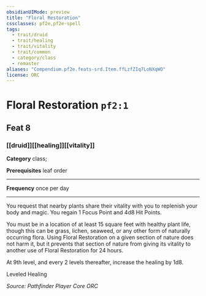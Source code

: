 ```yaml
---
obsidianUIMode: preview
title: "Floral Restoration"
cssclasses: pf2e,pf2e-spell
tags:
  - trait/druid
  - trait/healing
  - trait/vitality
  - trait/common
  - category/class
  - remaster
aliases: "Compendium.pf2e.feats-srd.Item.ffLzfZIq7LoNXqWO"
license: ORC
---
```

# Floral Restoration `pf2:1`
## Feat 8
### [[druid]][[healing]][[vitality]]

**Category** class; 



**Prerequisites** leaf order
* * *
**Frequency** once per day

* * *

You request that nearby plants share their vitality with you to replenish your body and magic. You regain 1 Focus Point and 4d8 Hit Points.

You must be in a location of at least 15 square feet with healthy plant life, though this can be grass, lichen, seaweed, or any other form of naturally occurring flora. Using Floral Restoration on a given section of nature does not harm it, but it prevents that section of nature from giving its vitality to another use of Floral Restoration for 24 hours.

At 9th level, and every 2 levels thereafter, increase the healing by 1d8.

Leveled Healing

*Source: Pathfinder Player Core*
*ORC*